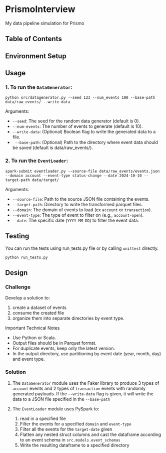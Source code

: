 # PrismoInterview

My data pipeline simulation for Prismo

## Table of Contents

## Environment Setup

## Usage

### 1. To run the `DataGenerator`:
```
python src/datagenerator.py --seed 123 --num_events 100 --base-path data/raw_events/ --write-data
```

Arguments:
- `--seed`: The seed for the random data generator (default is 0).
- `--num-events`: The number of events to generate (default is 10).
- `--write-data`: (Optional) Boolean flag to write the generated data to a file.
- ` --base-path`: (Optional) Path to the directory where event data should be saved (default is data/raw_events/).

### 2. To run the `EventLoader`:
```
spark-submit eventloader.py --source-file data/raw_events/events.json --domain account --event-type status-change --date 2024-10-10 --target-path data/target/
```

Arguments:
- `--source-file`: Path to the source JSON file containing the events.
- `--target-path`: Directory to write the transformed parquet files.
- `--domain`: The domain of events to load (ex `account` or `transaction`).
- `--event-type`: The type of event to filter on (e.g., `account-open`).
- `--date`: The specific date (`YYYY-MM-DD`) to filter the event data.

## Testing

You can run the tests using run_tests.py file or by calling `unittest` directly.

```
python run_tests.py
```

## Design 

### Challenge
Develop a solution to:
1. create a dataset of events
2. consume the created file
3. organize them into separate directories by event type.

Important Technical Notes
- Use Python or Scala.
- Output files should be in Parquet format.
- For duplicate events, keep only the latest version.
- In the output directory, use partitioning by event date (year, month, day) and event type.

### Solution
1. The `DataGenerator` module uses the Faker library to produce 3 types of `account` events and 2 types of `transaction` events with randomly generated payloads. If the `--write-data` flag is given, it will write the data to a JSON file specified in the `--base-path`

2. The `EventLoader` module uses PySpark to:
    1. read in a specified file
    2. Filter the events for a specified `domain` and `event-type`
    3. Filter all the events for the `target-date` given
    4. Flatten any nested struct columns and cast the dataframe according to an event schema in `src.models.event_schemas`
    5. Write the resulting dataframe to a specified directory

